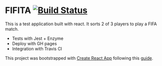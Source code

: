 # FIFITA [![Build Status](https://travis-ci.org/icaroharry/fifita.svg?branch=master)](https://travis-ci.org/icaroharry/fifita)

This is a test application built with react. It sorts 2 of 3 players to play a FIFA match.

- Tests with Jest + Enzyme
- Deploy with GH pages
- Integration with Travis CI

This project was bootstrapped with [Create React App](https://github.com/facebookincubator/create-react-app) following this [guide](https://github.com/facebookincubator/create-react-app/blob/master/packages/react-scripts/template/README.md).
